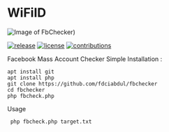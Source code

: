 # WiFiID

![Image of FbChecker](https://github.com/fbchecker/ss.png))

[![release](https://img.shields.io/github/release/dwisiswant0/WiFiID.svg)](https://github.com/dwisiswant0/WiFiID/releases/)
[![license](https://img.shields.io/github/license/dwisiswant0/WiFiID.svg)](https://github.com/fdciabdul/fbchecker/blob/master/LICENSE)
[![contributions](https://img.shields.io/badge/contributions-welcome-brightgreen.svg?style=flat)](https://github.com/fdciabdul/fbchecker/issues)

Facebook Mass Account Checker Simple
Installation :
```
apt install git
apt install php
git clone https://github.com/fdciabdul/fbchecker
cd fbchecker
php fbcheck.php
```

Usage
```
 php fbcheck.php target.txt
```
